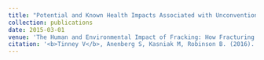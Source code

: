 ```yaml
---
title: "Potential and Known Health Impacts Associated with Unconventional Natural Gas Extraction"
collection: publications
date: 2015-03-01
venue: 'The Human and Environmental Impact of Fracking: How Fracturing Shale for Gas Affects Us and Our World'
citation: '<b>Tinney V</b>, Anenberg S, Kasniak M, Robinson B. (2016). &quot;Potential and Known Health Impacts Associated with Unconventional Natural Gas Extraction.&quot; <i>In M Finkel, ed. The Human and Environmental Impact of Fracking: How Fracturing Shale for Gas Affects Us and Our World</i>. Santa Monica, CA: Praeger; 2015:1-22.'
---
```

